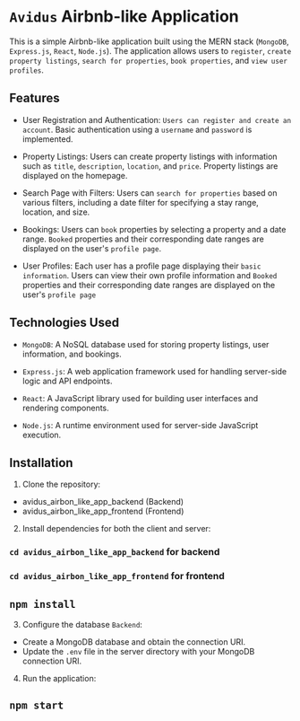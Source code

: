 # `Avidus` Airbnb-like Application

This is a simple Airbnb-like application built using the MERN stack (`MongoDB`, `Express.js`, `React`, `Node.js`). The application allows users to `register`, `create property listings`, `search for properties`, `book properties`, and `view user profiles`.

## Features

- User Registration and Authentication: `Users can register and create an account`. Basic authentication using a `username` and `password` is implemented.

- Property Listings: Users can create property listings with information such as `title`, `description`, `location`, and `price`. Property listings are displayed on the homepage.

- Search Page with Filters: Users can `search for properties` based on various filters, including a date filter for specifying a stay range, location, and size.

- Bookings: Users can `book` properties by selecting a property and a date range. `Booked` properties and their corresponding date ranges are displayed on the user's `profile page`.

- User Profiles: Each user has a profile page displaying their `basic information`. Users can view their own profile information and `Booked` properties and their corresponding date ranges are displayed on the user's `profile page`

## Technologies Used

- `MongoDB`: A NoSQL database used for storing property listings, user information, and bookings.

- `Express.js`: A web application framework used for handling server-side logic and API endpoints.

- `React`: A JavaScript library used for building user interfaces and rendering components.

- `Node.js`: A runtime environment used for server-side JavaScript execution.

## Installation

1. Clone the repository:
- avidus_airbon_like_app_backend (Backend)
- avidus_airbon_like_app_frontend (Frontend)
2. Install dependencies for both the client and server:
### `cd avidus_airbon_like_app_backend` for backend
### `cd avidus_airbon_like_app_frontend` for frontend
## `npm install`

3. Configure the database `Backend`:
- Create a MongoDB database and obtain the connection URI. 
- Update the `.env` file in the server directory with your MongoDB connection URI.

4. Run the application:
## `npm start`
